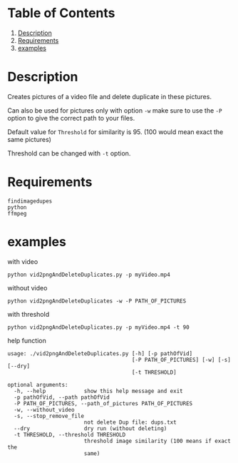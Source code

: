 # Table of Contents

1.  [Description](#org5fe6834)
2.  [Requirements](#org0c6d865)
3.  [examples](#org35ea0c1)

<a id="org5fe6834"></a>

# Description

Creates pictures of a video file and delete duplicate in these pictures.

Can also be used for pictures
only with option `-w` make sure to use the `-P` option to give the correct path to your files.

Default value for `Threshold` for similarity is 95. (100 would mean exact the same pictures)

Threshold can be changed with `-t` option.

<a id="org0c6d865"></a>

# Requirements

    findimagedupes
    python
    ffmpeg

<a id="org35ea0c1"></a>

# examples

with video

    python vid2pngAndDeleteDuplicates.py -p myVideo.mp4

without video

    python vid2pngAndDeleteDuplicates -w -P PATH_OF_PICTURES

with threshold

    python vid2pngAndDeleteDuplicates.py -p myVideo.mp4 -t 90

help function

    usage: ./vid2pngAndDeleteDuplicates.py [-h] [-p pathOfVid]
                                           [-P PATH_OF_PICTURES] [-w] [-s] [--dry]
                                           [-t THRESHOLD]

    optional arguments:
      -h, --help            show this help message and exit
      -p pathOfVid, --path pathOfVid
      -P PATH_OF_PICTURES, --path_of_pictures PATH_OF_PICTURES
      -w, --without_video
      -s, --stop_remove_file
                            not delete Dup file: dups.txt
      --dry                 dry run (without deleting)
      -t THRESHOLD, --threshold THRESHOLD
                            threshold image similarity (100 means if exact the
                            same)
